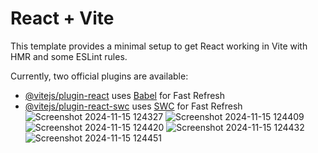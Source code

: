 # React + Vite

This template provides a minimal setup to get React working in Vite with HMR and some ESLint rules.

Currently, two official plugins are available:

- [@vitejs/plugin-react](https://github.com/vitejs/vite-plugin-react/blob/main/packages/plugin-react/README.md) uses [Babel](https://babeljs.io/) for Fast Refresh
- [@vitejs/plugin-react-swc](https://github.com/vitejs/vite-plugin-react-swc) uses [SWC](https://swc.rs/) for Fast Refresh
![Screenshot 2024-11-15 124327](https://github.com/user-attachments/assets/fe6776b4-186e-4048-92f9-3138b353b4d0)
![Screenshot 2024-11-15 124409](https://github.com/user-attachments/assets/aedbce0b-95b6-481a-a9ef-62193d2f3371)
![Screenshot 2024-11-15 124420](https://github.com/user-attachments/assets/d29e4e0b-74d0-4415-8630-a7cfce04196b)
![Screenshot 2024-11-15 124432](https://github.com/user-attachments/assets/579ec0d8-1d90-400a-a9f6-8c1fd0ff16f1)
![Screenshot 2024-11-15 124451](https://github.com/user-attachments/assets/419c9081-2d50-41fa-873c-3bf23cd8aa14)
